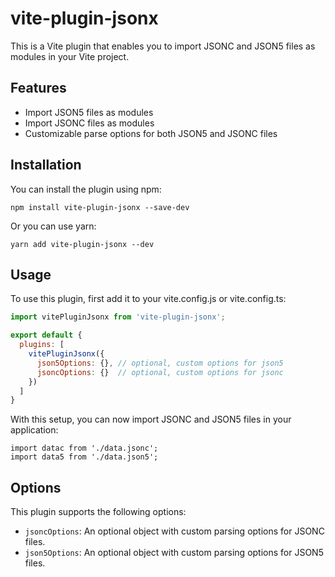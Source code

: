 # vite-plugin-jsonx

This is a Vite plugin that enables you to import JSONC and JSON5 files as modules in your Vite project.

## Features

- Import JSON5 files as modules
- Import JSONC files as modules
- Customizable parse options for both JSON5 and JSONC files

## Installation

You can install the plugin using npm:

    npm install vite-plugin-jsonx --save-dev

Or you can use yarn:

    yarn add vite-plugin-jsonx --dev

## Usage

To use this plugin, first add it to your vite.config.js or vite.config.ts:

```js
import vitePluginJsonx from 'vite-plugin-jsonx';

export default {
  plugins: [
    vitePluginJsonx({
      json5Options: {}, // optional, custom options for json5
      jsoncOptions: {}  // optional, custom options for jsonc
    })
  ]
}
```

With this setup, you can now import JSONC and JSON5 files in your application:

    import datac from './data.jsonc';
    import data5 from './data.json5';

## Options

This plugin supports the following options:

- `jsoncOptions`: An optional object with custom parsing options for JSONC files.
- `json5Options`: An optional object with custom parsing options for JSON5 files.
